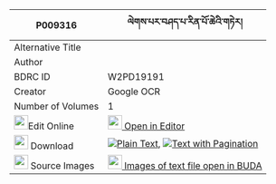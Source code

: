 |P009316|ལེགས་པར་བཤད་པ་རིན་པོ་ཆེའི་གཏེར། 
| --- | --- 
|Alternative Title |
|Author | 
|BDRC ID | W2PD19191
|Creator | Google OCR
|Number of Volumes| 1
|<img width="25" src="https://img.icons8.com/color/25/000000/edit-property.png">Edit Online| [<img width="25" src="https://avatars.githubusercontent.com/u/45091458?s=200&v=4"> Open in Editor](http://editor.openpecha.org/P009316)
|<img width="25" src="https://img.icons8.com/fluent/48/000000/download-2.png"/>  Download | [![](https://img.icons8.com/color/20/000000/txt.png)Plain Text](https://github.com/Openpecha/P009316/releases/download/v2/lekpa_ra_shepa_rinpoche_i_ter_plain_P009316.zip), [![](https://img.icons8.com/color/20/000000/txt.png)Text with Pagination](https://github.com/Openpecha/P009316/releases/download/v2/lekpa_ra_shepa_rinpoche_i_ter_pages_P009316.zip)
|<img width="25" src="https://img.icons8.com/plasticine/100/000000/pictures-folder.png"/>  Source Images | [<img width="25" src="https://library.bdrc.io/icons/BUDA-small.svg"> Images of text file open in BUDA](https://library.bdrc.io/show/bdr:W2PD19191)